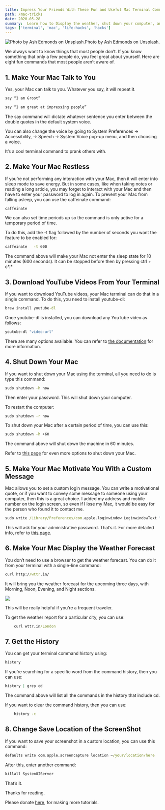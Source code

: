 ```yaml
---
title: Impress Your Friends With These Fun and Useful Mac Terminal Commands
path: /mac-tricks
date: 2020-05-28
summary:  Learn how to Display the weather, shut down your computer, and more, all from your terminal.
tags: ['terminal', 'mac', 'life-hacks', 'hacks']
---
```


![Photo by [Ash Edmonds](https://unsplash.com/@badashproducts?utm_source=medium&utm_medium=referral) on [Unsplash](https://unsplash.com?utm_source=medium&utm_medium=referral).](https://cdn-images-1.medium.com/max/11520/0*BzXB9T9_lxEJdutd)Photo by [Ash Edmonds](https://unsplash.com/@badashproducts?utm_source=medium&utm_medium=referral) on [Unsplash](https://unsplash.com?utm_source=medium&utm_medium=referral).

We always want to know things that most people don’t. If you know something that only a few people do, you feel great about yourself. Here are eight fun commands that most people aren’t aware of.

## 1. Make Your Mac Talk to You

Yes, your Mac can talk to you. Whatever you say, it will repeat it.

```cmd
say “I am Groot”

say “I am great at impressing people”
```

The say command will dictate whatever sentence you enter between the double quotes in the default system voice.

You can also change the voice by going to System Preferences → Accessibility, → Speech → System Voice pop-up menu, and then choosing a voice.

It’s a cool terminal command to prank others with.

## 2. Make Your Mac Restless

If you’re not performing any interaction with your Mac, then it will enter into sleep mode to save energy. But in some cases, like when taking notes or reading a long article, you may forget to interact with your Mac and then have to enter your password to log in again. To prevent your Mac from falling asleep, you can use the caffeinate command:

```cmd
caffeinate
```

We can also set time periods up so the command is only active for a temporary period of time.

To do this, add the -t flag followed by the number of seconds you want the feature to be enabled for:

```cmd
caffeinate   -t 600
```

The command above will make your Mac not enter the sleep state for 10 minutes (600 seconds). It can be stopped before then by pressing ctrl + c*.*

## 3. Download YouTube Videos From Your Terminal

If you want to download YouTube videos, your Mac terminal can do that in a single command. To do this, you need to install youtube-dl:

```cmd
brew install youtube-dl
```

Once youtube-dl is installed, you can download any YouTube video as follows:

```cmd
youtube-dl "video-url"
```

There are many options available. You can refer to [the documentation](https://youtube-dl.org/) for more information.

## 4. Shut Down Your Mac

If you want to shut down your Mac using the terminal, all you need to do is type this command:

```cmd
sudo shutdown -h now
```

Then enter your password. This will shut down your computer.

To restart the computer:

```cmd
sudo shutdown -r now
```

To shut down your Mac after a certain period of time, you can use this:

```cmd
sudo shutdown -h +60
```

The command above will shut down the machine in 60 minutes.

Refer to [this page](https://apple.stackexchange.com/questions/103571/using-the-terminal-command-to-shutdown-restart-and-sleep-my-mac) for even more options to shut down your Mac.

## 5. Make Your Mac Motivate You With a Custom Message

Mac allows you to set a custom login message. You can write a motivational quote, or if you want to convey some message to someone using your computer, then this is a great choice. I added my address and mobile number on the login screen, so even if I lose my Mac, it would be easy for the person who found it to contact me.

```cmd
sudo write /Library/Preferences/com.apple.loginwindow LoginwindowText "Custom Text Here"
```

This will ask for your administrative password. That’s it. For more detailed info, refer to [this page](https://www.lifewire.com/add-login-message-os-x-using-terminal-2260758).

## 6. Make Your Mac Display the Weather Forecast

You don’t need to use a browser to get the weather forecast. You can do it from your terminal with a single-line command:

```cmd
curl http://wttr.in/
```

It will bring you the weather forecast for the upcoming three days, with Morning, Noon, Evening, and Night sections.

![](https://cdn-images-1.medium.com/max/2000/0*gN2zaXnx58wgOCz0.png)

This will be really helpful if you’re a frequent traveler.

To get the weather report for a particular city, you can use:

```cmd
    curl wttr.in/London
```

## 7. Get the History

You can get your terminal command history using:

```cmd
history
```

If you’re searching for a specific word from the command history, then you can use:

```cmd
history | grep cd
```

The command above will list all the commands in the history that include cd.

If you want to clear the command history, then you can use:

```cmd
    history -c
```

## 8. Change Save Location of the ScreenShot

If you want to save your screenshot in a custom location, you can use this command:

```cmd
defaults write com.apple.screencapture location ~/your/location/here
```

After this, enter another command:

```js
killall SystemUIServer
```

That’s it.

Thanks for reading.

Please donate [here](https://www.paypal.me/jagathishSaravanan?locale.x=en_GB), for making more tutorials.
